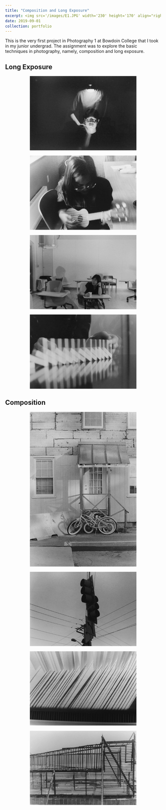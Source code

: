 ```yaml
---
title: "Composition and Long Exposure"
excerpt: <img src='/images/E1.JPG' width='230' height='170' align="right" hspace="20"> This is the very first project in Photography 1 at Bowdoin College that I took in my junior undergrad. The assignment was to explore the basic techniques in photography, namely, composition and long exposure. 
date: 2019-09-01
collection: portfolio
---
```


This is the very first project in Photography 1 at Bowdoin College that I took in my junior undergrad. The assignment was to explore the basic techniques in photography, namely, composition and long exposure. 

Long Exposure 
--- 

<p align="center">
  <img src="/images/E1.JPG" width="345" height="240" >
</p>

<p align="center">
  <img src="/images/E2.JPG" width="345" height="240">
</p>

<p align="center">
  <img src="/images/E3.JPG" width="345" height="240">
</p>

<p align="center">
  <img src="/images/E4.JPG" width="345" height="240">
</p>

Composition
--- 

<p align="center">
  <img src="/images/E5.jpg" width="345" height="500">
</p>

<p align="center">
  <img src="/images/E6.JPG" width="345" height="240">
</p>

<p align="center">
  <img src="/images/E8.JPG" width="345" height="240">
</p>

<p align="center">
  <img src="/images/E9.JPG" width="345" height="240">
</p>

